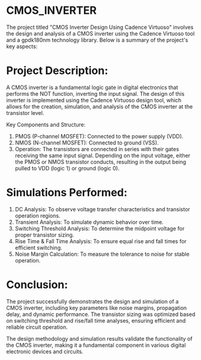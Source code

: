 # CMOS_INVERTER
The project titled "CMOS Inverter Design Using Cadence Virtuoso" involves the design and analysis of a CMOS inverter using the Cadence Virtuoso tool and a gpdk180nm technology library. Below is a summary of the project's key aspects:
# Project Description:
A CMOS inverter is a fundamental logic gate in digital electronics that performs the NOT function, inverting the input signal. The design of this inverter is implemented using the Cadence Virtuoso design tool, which allows for the creation, simulation, and analysis of the CMOS inverter at the transistor level.

Key Components and Structure:

1. PMOS (P-channel MOSFET): Connected to the power supply (VDD).
2. NMOS (N-channel MOSFET): Connected to ground (VSS).
3. Operation: The transistors are connected in series with their gates receiving the same input signal. Depending on the input voltage, either the PMOS or NMOS transistor conducts, resulting in the output being pulled to VDD (logic 1) or ground (logic 0).

# Simulations Performed:
1. DC Analysis: To observe voltage transfer characteristics and transistor operation regions.
2. Transient Analysis: To simulate dynamic behavior over time.
3. Switching Threshold Analysis: To determine the midpoint voltage for proper transistor sizing.
4. Rise Time & Fall Time Analysis: To ensure equal rise and fall times for efficient switching.
5. Noise Margin Calculation: To measure the tolerance to noise for stable operation.

# Conclusion:
The project successfully demonstrates the design and simulation of a CMOS inverter, including key parameters like noise margins, propagation delay, and dynamic performance. The transistor sizing was optimized based on switching threshold and rise/fall time analyses, ensuring efficient and reliable circuit operation.

The design methodology and simulation results validate the functionality of the CMOS inverter, making it a fundamental component in various digital electronic devices and circuits.
